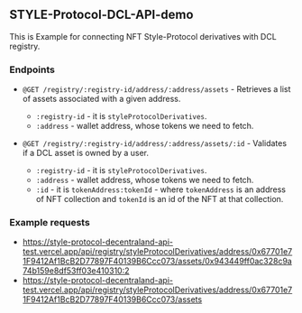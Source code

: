 ## STYLE-Protocol-DCL-API-demo

This is Example for connecting NFT Style-Protocol derivatives with DCL registry.

### Endpoints
- `@GET /registry/:registry-id/address/:address/assets` - Retrieves a list of assets associated with a given address.
  - `:registry-id` - it is `styleProtocolDerivatives`.
  - `:address` - wallet address, whose tokens we need to fetch.
 
- `@GET /registry/:registry-id/address/:address/assets/:id` - Validates if a DCL asset is owned by a user.
  - `:registry-id` - it is `styleProtocolDerivatives`.
  - `:address` - wallet address, whose tokens we need to fetch.
  - `:id` - it is `tokenAddress:tokenId` - where `tokenAddress` is an address of NFT collection and `tokenId` is an id of the NFT at that collection. 

### Example requests
- https://style-protocol-decentraland-api-test.vercel.app/api/registry/styleProtocolDerivatives/address/0x67701e71F9412Af1BcB2D77897F40139B6Ccc073/assets/0x943449ff0ac328c9a74b159e8df53ff03e410310:2
- https://style-protocol-decentraland-api-test.vercel.app/api/registry/styleProtocolDerivatives/address/0x67701e71F9412Af1BcB2D77897F40139B6Ccc073/assets
